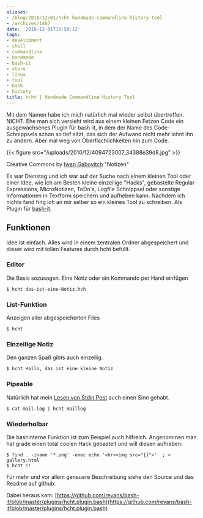 ```yaml
---
aliases:
- /blog/2010/12/01/hcht-handmade-commandline-history-tool
- /archives/1407
date: '2010-12-01T18:58:12'
tags:
- development
- shell
- commandline
- handmade
- bash-it
- store
- linux
- tool
- bash
- history
title: hcht | Handmade Commandline History Tool
---
```


Mit dem Namen habe ich mich natürlich mal wieder selbst übertroffen. NICHT.
Ehe man sich versieht wird aus einem kleinen Fetzen Code ein ausgewachsenes
Plugin für bash-it, in dem der Name des Code-Schnippsels schon so tief
sitzt, das sich der Aufwand nicht mehr lohnt ihn zu ändern. Aber mal weg
von Oberflächlichkeiten hin zum Code.

{{< figure src="/uploads/2010/12/4094723007_34388e39d8.jpg" >}}

Creative Commons by [Iwan Gabovitch](http://www.flickr.com/photos/qubodup/) "Notizen"

Es war Dienstag und ich war auf der Suche nach einem kleinen Tool oder
einer Idee, wie ich am Besten kleine einzeilige "Hacks", gebastelte Regular
Expressions, MicroNotizen, ToDo's, Logfile Schnippsel oder sonstige
Informationen in Textform speichern und aufheben kann.  Nachdem ich nichts
fand fing ich an mir selber so ein kleines Tool zu schreiben. Als Plugin
für [bash-it](http://github.com/revans/bash-it).

## Funktionen

Idee ist einfach. Alles wird in einem zentralen Ordner abgespeichert und
dieser wird mit tollen Features durch hcht befüllt.

### Editor

Die Basis sozusagen. Eine Notiz oder ein Kommando per Hand einfügen

```
$ hcht das-ist-eine-Notiz.hch
```

### List-Funktion

Anzeigen aller abgespeicherten Files

```
$ hcht
```

### Einzeilige Notiz

Den ganzen Spaß gibts auch einzeilig.

```
$ hcht Hallo, das ist eine kleine Notiz
```

### Pipeable

Natürlich hat mein [Lesen von Stdin Post](/archives/1402) auch einen Sinn gehabt.

```
$ cat mail.log | hcht maillog

```

### Wiederholbar

Die bashinterne Funktion ist zum Beispiel auch hilfreich. Angenommen man
hat grade einen total coolen Hack gebastelt und will diesen aufheben:

```
$ find . -iname '*.png' -exec echo '<br><img src="{}">'  ; > gallery.html
$ hcht !!
```

Für mehr und vor allem genauere Beschreibung siehe den Source und das
Readme auf github:

Dabei heraus kam:
[https://github.com/revans/bash-it/blob/master/plugins/hcht.plugin.bash](https://github.com/revans/bash-it/blob/master/plugins/hcht.plugin.bash)
